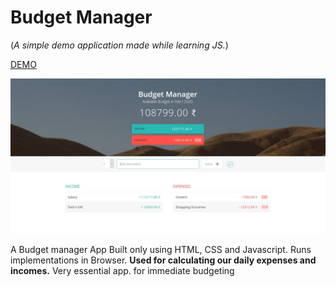 # Budget Manager
(_A simple demo application made while learning JS._)

[DEMO](https://sivanesh-s.github.io/budget-manager/)

![](./DOCS/Capture.JPG)

A Budget manager App Built only using HTML, CSS and Javascript. 
Runs implementations in Browser.
**Used for calculating our daily expenses and incomes.**
Very essential app. for immediate budgeting
